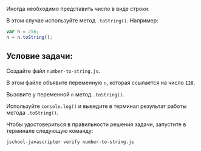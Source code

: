 Иногда необходимо представить число в виде строки.

В этом случае используйте метод `.toString()`. Например:

```js
var n = 256;
n = n.toString();
```

## Условие задачи:

Создайте файл `number-to-string.js`.

В этом файле объявите переменную `n`, которая ссылается на число `128`.

Вызовите у переменной `n` метод `.toString()`.

Используйте `console.log()` и выведите в терминал результат работы метода `.toString()`.

Чтобы удостовериться в правильности решения задачи, запустите в терминале следующую команду:

```bash
jschool-javascripter verify number-to-string.js
```
